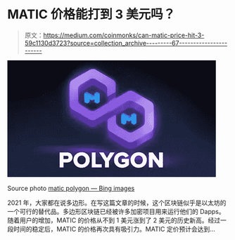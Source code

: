 # MATIC 价格能打到 3 美元吗？

> 原文：<https://medium.com/coinmonks/can-matic-price-hit-3-59c1130d3723?source=collection_archive---------67----------------------->

![](img/544fbc6078d21972cb0275544e26fe28.png)

Source photo [matic polygon — Bing images](https://www.bing.com/images/search?view=detailV2&ccid=JtcC4XxB&id=2E8A489A11EF013D8F3C224093795F15A0828416&thid=OIP.JtcC4XxB-yssuK_fBUeGlgHaEK&mediaurl=https%3a%2f%2fth.bing.com%2fth%2fid%2fR.26d702e17c41fb2b2cb8afdf05478696%3frik%3dFoSCoBVfeZNAIg%26riu%3dhttp%253a%252f%252fwhiteboardcrypto.com%252fwp-content%252fuploads%252f2021%252f11%252fPolygon.png%26ehk%3dt92ZCnax%252faAtTYtVzYAGugBV%252f9f3NP4utYsYjy78rRs%253d%26risl%3d%26pid%3dImgRaw%26r%3d0&exph=1080&expw=1920&q=matic+polygon&simid=607997907186680954&FORM=IRPRST&ck=0BAE0C82754B48D62D3AE95E25121A58&selectedIndex=5&ajaxhist=0&ajaxserp=0)

2021 年，大家都在说多边形。在写这篇文章的时候，这个区块链似乎是以太坊的一个可行的替代品。多边形区块链已经被许多加密项目用来运行他们的 Dapps。随着用户的增加，MATIC 的价格从不到 1 美元涨到了 2 美元的历史新高。经过一段时间的稳定后，MATIC 的价格再次具有吸引力。MATIC 定价预计会达到…
